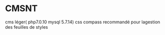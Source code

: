 # CMSNT
cms léger( php7.0.10 mysql 5.7.14) css compass recommandé pour lagestion des feuilles de styles
